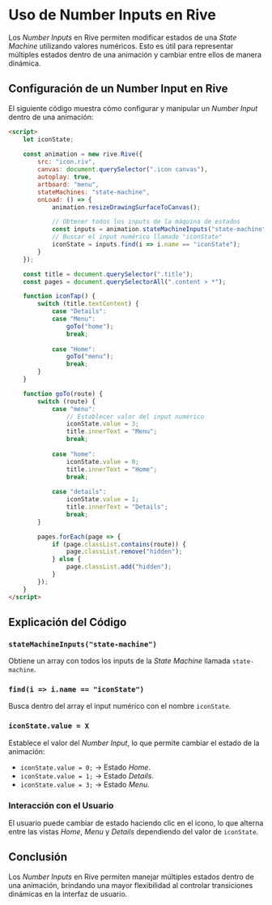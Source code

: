 # Uso de Number Inputs en Rive

Los *Number Inputs* en Rive permiten modificar estados de una *State Machine* utilizando valores numéricos. Esto es útil para representar múltiples estados dentro de una animación y cambiar entre ellos de manera dinámica.

## Configuración de un Number Input en Rive

El siguiente código muestra cómo configurar y manipular un *Number Input* dentro de una animación:

```html
<script>
    let iconState;
    
    const animation = new rive.Rive({
        src: "icon.riv",
        canvas: document.querySelector(".icon canvas"),
        autoplay: true,
        artboard: "menu",
        stateMachines: "state-machine",
        onLoad: () => {
            animation.resizeDrawingSurfaceToCanvas();

            // Obtener todos los inputs de la máquina de estados
            const inputs = animation.stateMachineInputs("state-machine");
            // Buscar el input numérico llamado "iconState"
            iconState = inputs.find(i => i.name == "iconState");
        }
    });

    const title = document.querySelector(".title");
    const pages = document.querySelectorAll(".content > *");

    function iconTap() {
        switch (title.textContent) {
            case "Details":
            case "Menu":
                goTo("home");
                break;
            
            case "Home":
                goTo("menu");
                break;
        }
    }

    function goTo(route) {
        switch (route) {
            case "menu":
                // Establecer valor del input numérico
                iconState.value = 3;
                title.innerText = "Menu";
                break;
                
            case "home":
                iconState.value = 0;
                title.innerText = "Home";
                break;
                
            case "details":
                iconState.value = 1;
                title.innerText = "Details";
                break;
        }

        pages.forEach(page => {
            if (page.classList.contains(route)) {
                page.classList.remove("hidden");
            } else {
                page.classList.add("hidden");
            }
        });
    }
</script>
```

## Explicación del Código

### `stateMachineInputs("state-machine")`
Obtiene un array con todos los inputs de la *State Machine* llamada `state-machine`.

### `find(i => i.name == "iconState")`
Busca dentro del array el input numérico con el nombre `iconState`.

### `iconState.value = X`
Establece el valor del *Number Input*, lo que permite cambiar el estado de la animación:
- `iconState.value = 0;` → Estado *Home*.
- `iconState.value = 1;` → Estado *Details*.
- `iconState.value = 3;` → Estado *Menu*.

### Interacción con el Usuario
El usuario puede cambiar de estado haciendo clic en el icono, lo que alterna entre las vistas *Home*, *Menu* y *Details* dependiendo del valor de `iconState`.

## Conclusión
Los *Number Inputs* en Rive permiten manejar múltiples estados dentro de una animación, brindando una mayor flexibilidad al controlar transiciones dinámicas en la interfaz de usuario.


